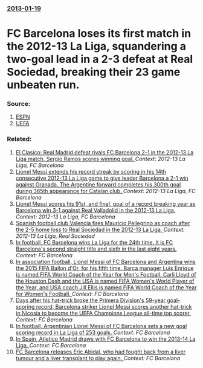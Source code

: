 ### [2013-01-19](/news/2013/01/19/index.md)

# FC Barcelona loses its first match in the 2012-13 La Liga, squandering a two-goal lead in a 2-3 defeat at Real Sociedad, breaking their 23 game unbeaten run. 




### Source:

1. [ESPN](http://soccernet.espn.go.com/news/story/_/id/1305430/la-liga:-sociedad-inflict-barcelona's-first-defeat)
2. [UEFA](http://www.uefa.com/memberassociations/association=esp/news/newsid=1912488.html)

### Related:

1. [El Clasico: Real Madrid defeat rivals FC Barcelona 2-1 in the 2012-13 La Liga match. Sergio Ramos scores winning goal. ](/news/2013/03/2/el-cla-sico-real-madrid-defeat-rivals-fc-barcelona-2a1-in-the-2012a13-la-liga-match-sergio-ramos-scores-winning-goal.md) _Context: 2012-13 La Liga, FC Barcelona_
2. [Lionel Messi extends his record streak by scoring in his 14th consecutive 2012-13 La Liga game to give leader Barcelona a 2-1 win against Granada. The Argentine forward completes his 300th goal during 365th appearance for Catalan club. ](/news/2013/02/16/lionel-messi-extends-his-record-streak-by-scoring-in-his-14th-consecutive-2012a13-la-liga-game-to-give-leader-barcelona-a-2a1-win-agains.md) _Context: 2012-13 La Liga, FC Barcelona_
3. [Lionel Messi scores his 91st, and final, goal of a record breaking year as Barcelona win 3-1 against Real Valladolid in the 2012-13 La Liga. ](/news/2012/12/22/lionel-messi-scores-his-91st-and-final-goal-of-a-record-breaking-year-as-barcelona-win-3a1-against-real-valladolid-in-the-2012a13-la-l.md) _Context: 2012-13 La Liga, FC Barcelona_
4. [Spanish football club Valencia fires Mauricio Pellegrino as coach after the 2-5 home loss to Real Sociedad in the 2012-13 La Liga. ](/news/2012/12/1/spanish-football-club-valencia-fires-mauricio-pellegrino-as-coach-after-the-2a5-home-loss-to-real-sociedad-in-the-2012a13-la-liga.md) _Context: 2012-13 La Liga, Real Sociedad_
5. [In football, FC Barcelona wins La Liga for the 24th time. It is FC Barcelona's second straight title and sixth in the last eight years. ](/news/2016/05/14/in-football-fc-barcelona-wins-la-liga-for-the-24th-time-it-is-fc-barcelona-s-second-straight-title-and-sixth-in-the-last-eight-years.md) _Context: FC Barcelona_
6. [In association football, Lionel Messi of FC Barcelona and Argentina wins the 2015 FIFA Ballon d'Or, for his fifth time. Barca manager Luis Enrique is named FIFA World Coach of the Year for Men's Football. Carli Lloyd of the Houston Dash and the USA is named FIFA Women's World Player of the Year, and USA coach Jill Ellis is named FIFA World Coach of the Year for Women's Football. ](/news/2016/01/11/in-association-football-lionel-messi-of-fc-barcelona-and-argentina-wins-the-2015-fifa-ballon-d-or-for-his-fifth-time-barassa-manager-luis.md) _Context: FC Barcelona_
7. [Days after his hat-trick broke the Primera Division's 59-year goal-scoring record, Barcelona striker Lionel Messi scores another hat-trick in Nicosia to become the UEFA Champions League all-time top scorer. ](/news/2014/11/25/days-after-his-hat-trick-broke-the-primera-divisia3n-s-59-year-goal-scoring-record-barcelona-striker-lionel-messi-scores-another-hat-trick.md) _Context: FC Barcelona_
8. [In football, Argentinian Lionel Messi of FC Barcelona sets a new goal scoring record in La Liga of 253 goals. ](/news/2014/11/22/in-football-argentinian-lionel-messi-of-fc-barcelona-sets-a-new-goal-scoring-record-in-la-liga-of-253-goals.md) _Context: FC Barcelona_
9. [In Spain, Atletico Madrid draws with FC Barcelona to win the 2013-14 La Liga. ](/news/2014/05/17/in-spain-atla-c-tico-madrid-draws-with-fc-barcelona-to-win-the-2013a14-la-liga.md) _Context: FC Barcelona_
10. [FC Barcelona releases Eric Abidal, who had fought back from a liver tumour and a liver transplant to play again. ](/news/2013/05/30/fc-barcelona-releases-aric-abidal-who-had-fought-back-from-a-liver-tumour-and-a-liver-transplant-to-play-again.md) _Context: FC Barcelona_

